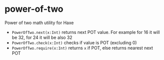 # power-of-two
Power of two math utility for Haxe

- `PowerOfTwo.next(x:Int)` returns next POT value. For example for 16 it will be 32, for 24 it will be also 32
- `PowerOfTwo.check(x:Int)` checks if value is POT (excluding 0)
- `PowerOfTwo.require(x:Int)` returns `x` if POT, else returns nearest next POT
